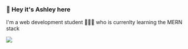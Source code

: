 ### 👋 Hey it's Ashley here

I'm a web development student 👩🏻‍💻 who is currenlty learning the MERN stack

<a href="https://github.com/heyitsashleyhere/github-readme-stats">
  <img align="center" src="https://github-readme-stats.vercel.app/api/top-langs/?username=heyitsashleyhere&layout=compact&theme=radical" />
</a>
<!-- <a href="https://github.com/heyitsashleyhere/github-readme-stats">
  <img align="center" src="https://github-readme-stats.vercel.app/api?username=heyitsashleyhere&show_icons=true&theme=radical" />
</a> -->

<!-- 
- 🔭 I’m currently working on ...
- 🌱 I’m currently learning ...
- 👯 I’m looking to collaborate on ...
- 🤔 I’m looking for help with .../Technologies I would like to learn next
- 💬 Ask me about ...
- 📫 How to reach me: ...
  - [Drop a Mail](mailto:ashleyjiang4@gmail.com) 📧 - [Connect via LinkedIn]()
- 😄 Pronouns: ...
- ⚡ Fun fact: ...
👨🏻‍💻 Languages and Tools -->
